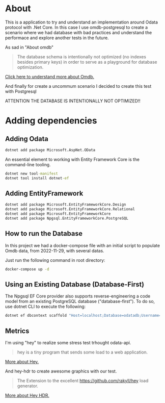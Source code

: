 # About

This is a application to try and understand an implementation around Odata protocol with .Net Core.
In this case I use omdb-postgresql to create a scenario where we had database with bad practices and understand the performace and explore another tests in the future.

As sad in "About omdb"

> The database schema is intentionally not optimized (no indexes besides primary keys) in order to serve as a playground for database optimization.

[Click here to understand more about Omdb.](https://github.com/credativ/omdb-postgresql#about-omdb-postgresql)

And finally for create a uncommum scenario I decided to create this test with Postgresql

ATTENTION THE DATABASE IS INTENTIONALLY NOT OPTIMIZED!!

# Adding dependencies

## Adding Odata

```cmd
dotnet add package Microsoft.AspNet.OData
```

An essential element to working with Entity Framework Core is the command-line tooling.

```cmd
dotnet new tool-manifest
dotnet tool install dotnet-ef
```

## Adding EntityFramework
```cmd
dotnet add package Microsoft.EntityFrameworkCore.Design
dotnet add package Microsoft.EntityFrameworkCore.Relational
dotnet add package Microsoft.EntityFrameworkCore
dotnet add package Npgsql.EntityFrameworkCore.PostgreSQL
```

## How to run the Database

In this project we had a docker-compose file with an initial script to populate Omdb data, from 2022-11-29, with several datas.

Just run the following command in root directory:

```cmd
docker-compose up -d
```

## Using an Existing Database (Database-First)

The Npgsql EF Core provider also supports reverse-engineering a code model from an existing PostgreSQL database ("database-first"). To do so, use dotnet CLI to execute the following:

```cmd
dotnet ef dbcontext scaffold "Host=localhost;Database=odatadb;Username=postgres;Password=postgres" Npgsql.EntityFrameworkCore.PostgreSQL
```

## Metrics

I'm using "hey" to realize some stress test trhought odata-api.

> hey is a tiny program that sends some load to a web application.

[More about Hey.](https://github.com/rakyll/hey)

And hey-hdr to create awesome graphics with our test.

> The Extension to the excellent https://github.com/rakyll/hey load generator.

[More about Hey HDR.](https://github.com/asoorm/hey-hdr)